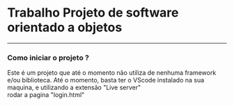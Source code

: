 <h1>Trabalho Projeto de software orientado a objetos </h1>
<hr/>

<p> 
  <h3> Como iniciar o projeto ? </h3>
  Este é um projeto que até o momento não utiliza de nenhuma framework e/ou biblioteca. 
  Até o momento, basta ter o VScode instalado na sua maquina, e utilizando a extensão "Live server" <br>
  rodar a pagina "login.html"
  </p>
